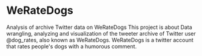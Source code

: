 # WeRateDogs
Analysis of archive Twitter data on WeRateDogs
This project is about Data wrangling, analyzing and visualization of the tweeter archive of Twitter user @dog_rates, also known as WeRateDogs. WeRateDogs is a twitter account that rates people's dogs with a humorous comment. 
